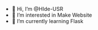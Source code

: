 - 👋 Hi, I’m @HIde-USR
- 👀 I’m interested in Make Website
- 🌱 I’m currently learning Flask


<!---
HIde-USR/HIde-USR is a ✨ special ✨ repository because its `README.md` (this file) appears on your GitHub profile.
You can click the Preview link to take a look at your changes.
--->
